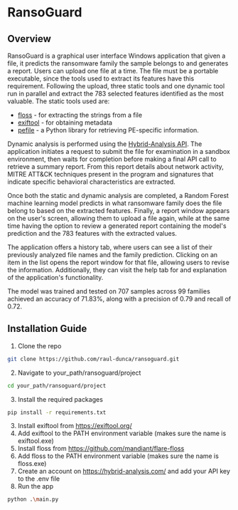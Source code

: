 # RansoGuard
## Overview
RansoGuard is a graphical user interface Windows application that given a file, it predicts the ransomware family the sample belongs to and generates a report. Users can upload one file at a time. The file must be a portable executable, since the tools used to extract its features have this requirement. Following the upload, three static tools and one dynamic tool run in parallel and extract the 783 selected features identified as the most valuable. The static tools used are: 
- [floss](https://github.com/mandiant/flare-floss) - for extracting the strings from a file 
- [exiftool](https://exiftool.org/) - for obtaining metadata 
- [pefile](https://github.com/erocarrera/pefile) - a Python library for retrieving PE-specific information.
  
Dynamic analysis is performed using the [Hybrid-Analysis API](https://hybrid-analysis.com/docs/api/v2). The application initiates a request to submit the file for examination in a sandbox environment, then waits for completion before making a final API call to retrieve a summary report. From this report details about network activity, MITRE ATT\&CK techniques present in the program and signatures that indicate specific behavioral characteristics are extracted.

Once both the static and dynamic analysis are completed, a Random Forest machine learning model predicts in what ransomware family does the file belong to based on the extracted features. Finally, a report window appears on the user's screen, allowing them to upload a file again, while at the same time having the option to review a generated report containing the model's prediction and the 783 features with the extracted values.

The application offers a history tab, where users can see a list of their previously analyzed file names and the family prediction. Clicking on an item in the list opens the report window for that file, allowing users to revise the information. Additionally, they can visit the help tab for and explanation of the application's functionality.

The model was trained and tested on 707 samples across 99 families achieved an accuracy of 71.83\%, along with a precision of 0.79 and recall of 0.72.

<!--A paper about the research done and the application was published: <link>-->

## Installation Guide

1) Clone the repo
```bash
git clone https://github.com/raul-dunca/ransoguard.git
```
2) Navigate to your_path/ransoguard/project
```bash
cd your_path/ransoguard/project
```
3) Install the required packages
```bash
pip install -r requirements.txt
```
3) Install exiftool from https://exiftool.org/
4) Add exiftool to the PATH environment variable (makes sure the name is exiftool.exe)
5) Install floss from https://github.com/mandiant/flare-floss
6) Add floss to the PATH environment variable (makes sure the name is floss.exe)
7) Create an account on https://hybrid-analysis.com/ and add your API key to the .env file
8) Run the app
```bash
python .\main.py
```

   
